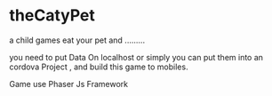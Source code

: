 # theCatyPet
a child games eat your pet and .........

you need to put Data On localhost or simply you can put them into an cordova Project , and build this game to mobiles.

Game use Phaser Js Framework
